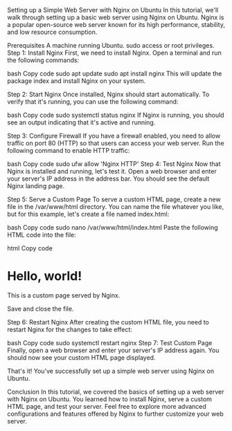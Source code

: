 Setting up a Simple Web Server with Nginx on Ubuntu
In this tutorial, we'll walk through setting up a basic web server using Nginx on Ubuntu. Nginx is a popular open-source web server known for its high performance, stability, and low resource consumption.

Prerequisites
A machine running Ubuntu.
sudo access or root privileges.
Step 1: Install Nginx
First, we need to install Nginx. Open a terminal and run the following commands:

bash
Copy code
sudo apt update
sudo apt install nginx
This will update the package index and install Nginx on your system.

Step 2: Start Nginx
Once installed, Nginx should start automatically. To verify that it's running, you can use the following command:

bash
Copy code
sudo systemctl status nginx
If Nginx is running, you should see an output indicating that it's active and running.

Step 3: Configure Firewall
If you have a firewall enabled, you need to allow traffic on port 80 (HTTP) so that users can access your web server. Run the following command to enable HTTP traffic:

bash
Copy code
sudo ufw allow 'Nginx HTTP'
Step 4: Test Nginx
Now that Nginx is installed and running, let's test it. Open a web browser and enter your server's IP address in the address bar. You should see the default Nginx landing page.

Step 5: Serve a Custom Page
To serve a custom HTML page, create a new file in the /var/www/html directory. You can name the file whatever you like, but for this example, let's create a file named index.html:

bash
Copy code
sudo nano /var/www/html/index.html
Paste the following HTML code into the file:

html
Copy code

<!DOCTYPE html>
<html lang="en">
<head>
    <meta charset="UTF-8">
    <meta name="viewport" content="width=device-width, initial-scale=1.0">
    <title>My Custom Page</title>
</head>
<body>
    <h1>Hello, world!</h1>
    <p>This is a custom page served by Nginx.</p>
</body>
</html>
Save and close the file.

Step 6: Restart Nginx
After creating the custom HTML file, you need to restart Nginx for the changes to take effect:

bash
Copy code
sudo systemctl restart nginx
Step 7: Test Custom Page
Finally, open a web browser and enter your server's IP address again. You should now see your custom HTML page displayed.

That's it! You've successfully set up a simple web server using Nginx on Ubuntu.

Conclusion
In this tutorial, we covered the basics of setting up a web server with Nginx on Ubuntu. You learned how to install Nginx, serve a custom HTML page, and test your server. Feel free to explore more advanced configurations and features offered by Nginx to further customize your web server.
